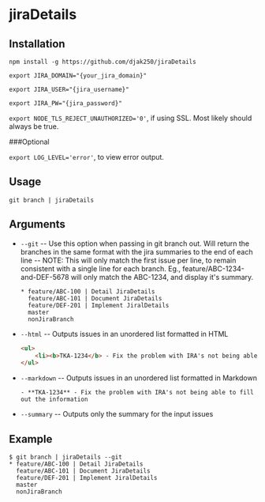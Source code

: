 # jiraDetails
## Installation
  `npm install -g https://github.com/djak250/jiraDetails`

  `export JIRA_DOMAIN="{your_jira_domain}"`

  `export JIRA_USER="{jira_username}"`

  `export JIRA_PW="{jira_password}"`

  `export NODE_TLS_REJECT_UNAUTHORIZED='0'`, if using SSL. Most likely should always be true.

  ###Optional

  `export LOG_LEVEL='error'`, to view error output.

## Usage
`git branch | jiraDetails`

## Arguments
- `--git`
-- Use this option when passing in git branch out. Will return the branches in the same format with the jira summaries to the end of each line
-- NOTE: This will only match the first issue per line, to remain consistent with a single line for each branch. Eg., feature/ABC-1234-and-DEF-5678 will only match the ABC-1234, and display it's summary.
  ```shell
  * feature/ABC-100 | Detail JiraDetails
    feature/ABC-101 | Document JiraDetails
    feature/DEF-201 | Implement JiralDetails
    master
    nonJiraBranch
  ```
- `--html`
-- Outputs issues in an unordered list formatted in HTML
    ```html
    <ul>
        <li><b>TKA-1234</b> - Fix the problem with IRA's not being able to fill out the information</li>
    </ul>
    ```

- `--markdown`
-- Outputs issues in an unordered list formatted in Markdown
    ```
    - **TKA-1234** - Fix the problem with IRA's not being able to fill out the information
    ```

- `--summary`
-- Outputs only the summary for the input issues

## Example
```shell
$ git branch | jiraDetails --git
* feature/ABC-100 | Detail JiraDetails
  feature/ABC-101 | Document JiraDetails
  feature/DEF-201 | Implement JiralDetails
  master
  nonJiraBranch
```
